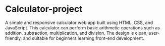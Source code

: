 # Calculator-project
A simple and responsive calculator web app built using HTML, CSS, and JavaScript. This calculator can perform basic arithmetic operations such as addition, subtraction, multiplication, and division. The design is clean, user-friendly, and suitable for beginners learning front-end development.

